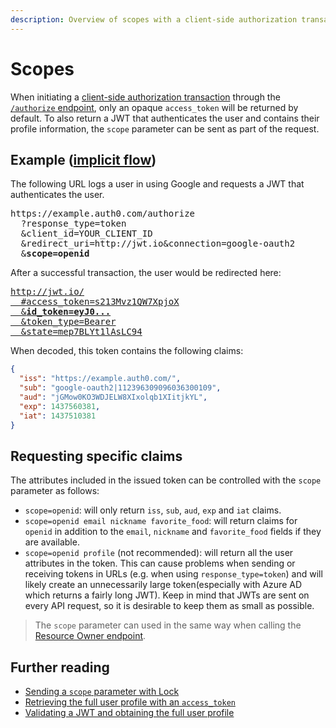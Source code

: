 ```yaml
---
description: Overview of scopes with a client-side authorization transaction.
---
```


# Scopes

When initiating a [client-side authorization transaction](/protocols#oauth-for-native-clients-and-javascript-in-the-browser) through the [`/authorize` endpoint](/api/authentication/reference#social),
only an opaque `access_token` will be returned by default.
To also return a JWT that authenticates the user and contains their profile information, the `scope` parameter can be sent as part of the request.

## Example ([implicit flow](/protocols#oauth-for-native-clients-and-javascript-in-the-browser))

The following URL logs a user in using Google and requests a JWT that authenticates the user.

<pre>
https://example.auth0.com/authorize
  ?response_type=token
  &client_id=YOUR_CLIENT_ID
  &redirect_uri=http://jwt.io&connection=google-oauth2
  &<strong>scope=openid</strong>
</pre>

After a successful transaction, the user would be redirected here:

<a href="http://jwt.io/#access_token=s213Mvz1QW7XpjoX&id_token=eyJ0eXAiOiJKV1QiLCJhbGciOiJIUzI1NiJ9.eyJpc3MiOiJodHRwczovL2V4YW1wbGUuYXV0aDAuY29tLyIsInN1YiI6Imdvb2dsZS1vYXV0aDJ8MTEyMzk2MzA5MDk2MDM2MzAwMTA5IiwiYXVkIjoiakdNb3cwS08zV0RKRUxXOFhJeG9scWIxWElpdGprWUwiLCJleHAiOjE0Mzc1NjAzODEsImlhdCI6MTQzNzUxMDM4MX0.Rg9nV2j11epQawEB6tvlhnc4ZLBWJ-93YrtdGqBh6NA&token_type=Bearer&state=mep7BLYt1lAsLC94">
<pre>
http://jwt.io/
  #access_token=s213Mvz1QW7XpjoX
  &<strong>id_token=eyJ0...</strong>
  &token_type=Bearer
  &state=mep7BLYt1lAsLC94
</pre>
</a>

When decoded, this token contains the following claims:

```json
{
  "iss": "https://example.auth0.com/",
  "sub": "google-oauth2|112396309096036300109",
  "aud": "jGMow0KO3WDJELW8XIxolqb1XIitjkYL",
  "exp": 1437560381,
  "iat": 1437510381
}
```

## Requesting specific claims

The attributes included in the issued token can be controlled with the `scope` parameter as follows:

* `scope=openid`: will only return `iss`, `sub`, `aud`, `exp` and `iat` claims.
* `scope=openid email nickname favorite_food`: will return claims for `openid` in addition to the `email`, `nickname` and `favorite_food` fields if they are available.
* `scope=openid profile` (not recommended): will return all the user attributes in the token.
This can cause problems when sending or receiving tokens in URLs (e.g. when using `response_type=token`) and will likely create an unnecessarily large token(especially with Azure AD which returns a fairly long JWT).
Keep in mind that JWTs are sent on every API request, so it is desirable to keep them as small as possible.

> The `scope` parameter can used in the same way when calling the [Resource Owner endpoint](/auth-api#!#post--oauth-ro).


## Further reading

* [Sending a `scope` parameter with Lock](/libraries/lock/sending-authentication-parameters#scope-string-)
* [Retrieving the full user profile with an `access_token`](/auth-api#!#get--userinfo)
* [Validating a JWT and obtaining the full user profile](/auth-api#!#post--tokeninfo)
